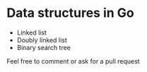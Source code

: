 # Data structures in Go

- Linked list
- Doubly linked list
- Binary search tree

Feel free to comment or ask for a pull request